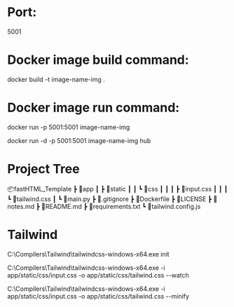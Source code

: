 # Port:
5001

# Docker image build command:
docker build -t image-name-img .

# Docker image run command:
docker run -p 5001:5001 image-name-img
<!-- To run without a console use -d argument -->
docker run -d -p 5001:5001 image-name-img
hub
# Project Tree
📦fastHTML_Template
 ┣ 📂app
 ┃ ┣ 📂static
 ┃ ┃ ┗ 📂css
 ┃ ┃ ┃ ┣ 📜input.css
 ┃ ┃ ┃ ┗ 📜tailwind.css
 ┃ ┗ 📜main.py
 ┣ 📜.gitignore
 ┣ 📜Dockerfile
 ┣ 📜LICENSE
 ┣ 📜notes.md
 ┣ 📜README.md
 ┣ 📜requirements.txt
 ┗ 📜tailwind.config.js

# Tailwind
<!-- initialize tailwind config for given project -->
C:\Compilers\Tailwind\tailwindcss-windows-x64.exe init

<!-- build tailwind.css output from specified input.css with --watch flag for rebuilding -->
C:\Compilers\Tailwind\tailwindcss-windows-x64.exe -i app/static/css/input.css -o app/static/css/tailwind.css --watch

<!-- build tailwind.css output from specified input.css with --minify flag to conserve space for docker -->
C:\Compilers\Tailwind\tailwindcss-windows-x64.exe -i app/static/css/input.css -o app/static/css/tailwind.css --minify